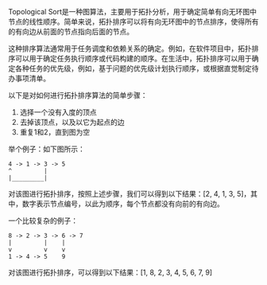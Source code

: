 

Topological Sort是一种图算法，主要用于拓扑分析，用于确定简单有向无环图中节点的线性顺序。简单来说，拓扑排序可以将有向无环图中的节点排序，使得所有的有向边从前面的节点指向后面的节点。

这种排序算法通常用于任务调度和依赖关系的确定。例如，在软件项目中，拓扑排序可以用于确定任务执行顺序或代码构建的顺序。在生活中，拓扑排序可以用于确定各种任务的优先级，例如，基于问题的优先级计划执行顺序，或根据直觉制定待办事项清单。

以下是对如何进行拓扑排序算法的简单步骤：
1. 选择一个没有入度的顶点
2. 去掉该顶点，以及以它为起点的边
3. 重复1和2，直到图为空

举个例子：如下图所示：

```
4 -> 1 -> 3 -> 5
^         |
|_________|
```

对该图进行拓扑排序，按照上述步骤，我们可以得到以下结果：[2, 4, 1, 3, 5]，其中，数字表示节点编号，以此为顺序，每个节点都没有向前的有向边。

一个比较复杂的例子：

```
8 -> 2 -> 3 -> 6 -> 7
|         |    |
v         v    v
1 -> 4 -> 5    9
```

对该图进行拓扑排序，可以得到以下结果：[1, 8, 2, 3, 4, 5, 6, 7, 9]